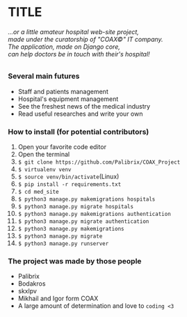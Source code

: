 <h1>TITLE</h1>
<h6>...or a little amateur hospital web-site project,</br>
made under the curatorship of "COAX©" IT company.</br>
The application, made on Django core,</br>
can help doctors be in touch with their's hospital!</h6>

<h3>Several main futures</h3>
<ul>
  <li>Staff and patients management</li>
  <li>Hospital's equipment management</li>
  <li>See the freshest news of the medical industry</li>
  <li>Read useful researches and write your own</li>
</ul>

<h3>How to install (for potential contributors)</h3>
<ol>
  <li>Open your favorite code editor</li>
  <li>Open the terminal</li>
  <li><code>$ git clone https://github.com/Palibrix/COAX_Project</code></li>
  <li><code>$ virtualenv venv</code></li>
  <li><code>$ source venv/bin/activate</code>(Linux)</li>
  <li><code>$ pip install -r requirements.txt</code></li>
  <li><code>$ cd med_site</code></li>
  <li><code>$ python3 manage.py makemigrations hospitals</code></li>
  <li><code>$ python3 manage.py migrate hospitals</code></li>
  <li><code>$ python3 manage.py makemigrations authentication</code></li>
  <li><code>$ python3 manage.py migrate authentication</code></li>
  <li><code>$ python3 manage.py makemigrations</code></li>
  <li><code>$ python3 manage.py migrate</code></li>
  <li><code>$ python3 manage.py runserver</code></li>
</ol>

<h3>The project was made by those people</h3>
<ul>
  <li>Palibrix</li>
  <li>Bodakros</li>
  <li>skxlpv</li>
  <li>Mikhail and Igor form COAX</li>
  <li>A large amount of determination and love to <code>coding <3</code></li>
</ul>
